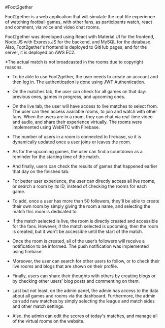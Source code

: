 #Foot2gether

Foot2gether is a web application that will simulate the real-life experience of watching football games, with other fans, as participants watch, react and comment, via voice and video chat rooms.

Foot2gether was developed using React with Material UI for the frontend, Node.JS with Express.JS for the backend, and MySQL for the database. 
Also, Foot2gether's frontend is deployed to GitHub pages, and for the server, it is deployed on AWS EC2.

\*The actual match is not broadcasted in the rooms due to copyright reasons.

- To be able to use Foot2gether, the user needs to create an account and then log in. The authentication is done using JWT Authentication.

- On the matches tab, the user can check for all games on that day: previous ones, games in progress, and upcoming ones.

- On the live tab, the user will have access to live matches to select from. The user can then access available rooms, to join and watch with other fans. When the users are in a room, they can chat via real-time video and audio, and share their experience virtually. The rooms were implemented using WebRTC with Firebase.

- The number of users in a room is connected to firebase, so it is dynamically updated once a user joins or leaves the room.

- As for the upcoming games, the user can find a countdown as a reminder for the starting time of the match.

- And finally, users can check the results of games that happened earlier that day on the finished tab.

- For better user experience, the user can directly access all live rooms, or search a room by its ID, instead of checking the rooms for each game.

- To add, once a user has more than 50 followers, they'll be able to create their own room by simply giving the room a name, and selecting the match this room is dedicated to.

- If the match selected is live, the room is directly created and accessible for the fans. However, if the match selected is upcoming, then the room is created, but it won't be accessible until the start of the match.

- Once the room is created, all of the user’s followers will receive a notification to be informed. The push notification was implemented using firebase.

- Moreover, the user can search for other users to follow, or to check their live rooms and blogs that are shown on their profile.

- Finally, users can share their thoughts with others by creating blogs or by checking other users' blog posts and commenting on them.

- Last but not least, on the admin panel, the admin has access to the data about all games and rooms via the dashboard. Furthermore, the admin can add new matches by simply selecting the league and match sides and other match settings.

- Also, the admin can edit the scores of today's matches, and manage all of the virtual rooms on the website.
